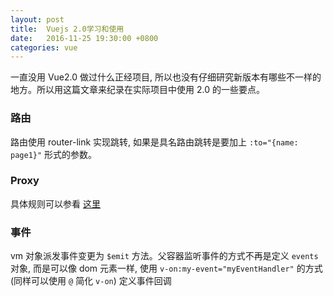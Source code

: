 ```yaml
---
layout: post
title:  Vuejs 2.0学习和使用
date:   2016-11-25 19:30:00 +0800
categories: vue
---
```


一直没用 Vue2.0 做过什么正经项目, 所以也没有仔细研究新版本有哪些不一样的地方。所以用这篇文章来纪录在实际项目中使用 2.0 的一些要点。

### 路由

路由使用 router-link 实现跳转, 如果是具名路由跳转是要加上 `:to="{name: page1}"` 形式的参数。

### Proxy

具体规则可以参看 [这里](https://github.com/chimurai/http-proxy-middleware)

### 事件
    
vm 对象派发事件变更为 `$emit` 方法。父容器监听事件的方式不再是定义 `events` 对象, 而是可以像 dom 元素一样, 使用 `v-on:my-event="myEventHandler"` 的方式 (同样可以使用 `@` 简化 `v-on`) 定义事件回调